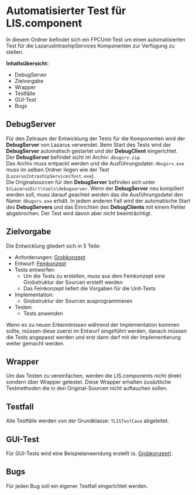 Automatisierter Test für LIS.component
======================================

In diesem Ordner befindet sich ein FPCUnit-Test um einen automatisierten Test für 
die LazarusIntrashipServices Komponenten zur Verfügung zu stellen.

**Inhaltsübersicht:**

- DebugServer
- Zielvorgabe
- Wrapper
- Testfälle
- GUI-Test
- Bugs


DebugServer
-----------
Für den Zeitraum der Entwicklung der Tests für die Komponenten wird der **DebugServer** von Lazarus
verwendet. Beim Start des Tests wird der **DebugServer** automatisch gestartet und der **DebugClient** 
eingerichtet.    
Der **DebugServer** befindet sicht im Archiv: `dbugsrv.zip`.     
Das Archiv muss entpackt werden und die Ausführungsdatei: `dbugsrv.exe` muss im selben Ordner liegen 
wie der Test (`LazarusIntrashipServicesTest.exe`).         
Die Originalsourcen für den **DebugServer** befinden sich unter `$(LazarusDir)\tools\debugserver`. 
Wenn der **DebugServer** neu kompiliert werden soll, muss darauf geachtet werden das die Ausführungsdatei 
den Name: `dbugsrv.exe` erhält. In jedem anderen Fall wird der automatische Start des **DebugServers** 
und das Einrichten des **DebugClients** mit einem Fehler abgebrochen. 
Der Test wird davon aber nicht beeinträchtigt.  


Zielvorgabe
-----------
Die Entwicklung gliedert sich in 5 Teile:

* Anforderungen: [Grobkonzept](https://github.com/AlfredGerke/LazarusIntrashipServices/blob/master/doc/LIS.component.1-0-0.md "https://github.com/AlfredGerke/LazarusIntrashipServices/blob/master/doc/LIS.component.1-0-0.md")        
* Entwurf: [Feinkonzept](https://github.com/AlfredGerke/LazarusIntrashipServices/tree/master/model "https://github.com/AlfredGerke/LazarusIntrashipServices/tree/master/model")           
* Tests entwerfen:      
    * Um die Tests zu erstellen, muss aus dem Feinkonzept eine Grobstruktur der Sourcen erstellt werden      
    * Das Feinkonzept liefert die Vorgaben für die Unit-Tests      
* Implementation:
    * Grobstruktur der Sourcen ausprogrammieren           
* Testen:    
    * Tests anwenden       

Wenn es zu neuen Erkenntnissen während der Implementation kommen sollte, müssen diese zuerst im Entwurf eingeführt werden, 
danach müssen die Tests angepasst werden und erst dann darf mit der Implementierung weiter gemacht werden.


Wrapper
-------
Um das Testen zu vereinfachen, werden die LIS.components nicht direkt sondern über Wrapper getestet. 
Diese Wrapper erhalten zusäztliche Testmethoden die in den Original-Sourcen nicht auftauchen sollen. 


Testfall
--------
Alle Testfälle werden von der Grundklasse: `TLISTestCase` abgeleitet.


GUI-Test
--------
Für GUI-Tests wird eine Beispielanwendung erstellt (s. [Grobkonzept](https://github.com/AlfredGerke/LazarusIntrashipServices/blob/master/doc/LIS.component.1-0-0.md "https://github.com/AlfredGerke/LazarusIntrashipServices/blob/master/doc/LIS.component.1-0-0.md")).


Bugs
----
Für jeden Bug soll ein eigener Testfall eingerichtet werden.